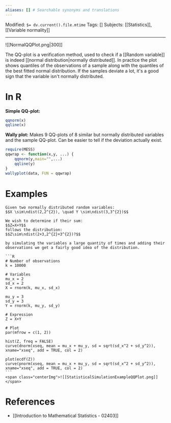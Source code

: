 ```yaml
---
aliases: [] # Searchable synonyms and translations
---
```

Modified: `$= dv.current().file.mtime`
Tags: []
Subjects: [[Statistics]], [[Variable normality]]
****
<span class="centerImg">![[NormalQQPlot.png|300]]</span>

The QQ-plot is a verification method, used to check if a [[Random variable]] is indeed [[normal distribution|normally distributed]].
In practice the plot shows quantiles of the observations of a sample along with the quantiles of the best fitted normal distribution. If the samples deviate a lot, it's a good sign that the variable isn't normally distributed.

# In R
**Simple QQ-plot:**
```R
qqnorm(x)
qqline(x)
```
**Wally plot:** Makes 9 QQ-plots of 8 similar but normally distributed variables and the sample QQ-plot. Can be easier to tell if the deviation actually exist.
```R
require(MESS)
qqwrap <- function(x,y, ...) {
	qqnorm(y,main="",...)
	qqline(y)
}
wallyplot(data, FUN = qqwrap)
```

# Examples
````ad-example
Given two normally distributed random variables:
$$X \sim\ndist(2,2^{2}), \quad Y \sim\ndist(3,3^{2})$$

We wish to determine if their sum:
$$Z=X+Y$$
follows the distribution:
$$Z\sim\ndist(2+3,2^{2}+3^{2})?$$

by simulating the variables a large quantity of times and adding their observations we get a fairly good idea of the distribution.

```R
# Number of observations
k = 10000

# Variables
mu_x = 2
sd_x = 2
X = rnorm(k, mu_x, sd_x)

mu_y = 3
sd_y = 3
Y = rnorm(k, mu_y, sd_y)

# Expression
Z = X+Y

# Plot
par(mfrow = c(1, 2))

hist(Z, freq = FALSE)
curve(dnorm(xseq, mean = mu_x + mu_y, sd = sqrt(sd_x^2 + sd_y^2)), xname="xseq", add = TRUE, col = 2)

plot(ecdf(Z))
curve(pnorm(xseq, mean = mu_x + mu_y, sd = sqrt(sd_x^2 + sd_y^2)), xname="xseq", add = TRUE, col = 2)
```
<span class="centerImg">![[StatisticalSimulationExampleQQPlot.png]]</span>

````
# References
- [[Introduction to Mathematical Statistics - 02403]]